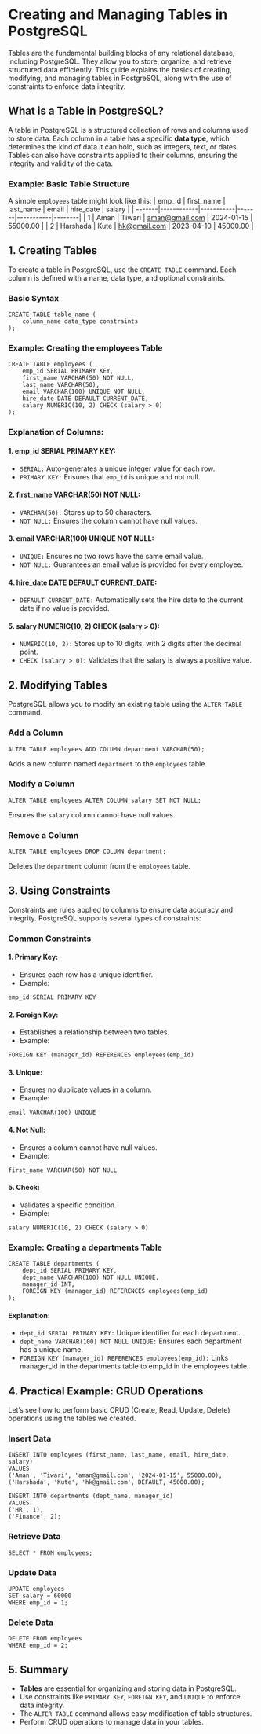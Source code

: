 # Creating and Managing Tables in PostgreSQL
Tables are the fundamental building blocks of any relational database, including PostgreSQL. They allow you to store, organize, and retrieve structured data efficiently. This guide explains the basics of creating, modifying, and managing tables in PostgreSQL, along with the use of constraints to enforce data integrity.

## What is a Table in PostgreSQL?
A table in PostgreSQL is a structured collection of rows and columns used to store data. Each column in a table has a specific **data type**, which determines the kind of data it can hold, such as integers, text, or dates. Tables can also have constraints applied to their columns, ensuring the integrity and validity of the data.

### Example: Basic Table Structure
A simple `employees` table might look like this:
| emp_id | first_name | last_name | email | hire_date | salary |
| -------|------------|-----------|-------|-----------|--------|
|    1   |  Aman  |  Tiwari  | aman@gmail.com | 2024-01-15 | 55000.00 |
|    2   |  Harshada  |  Kute  | hk@gmail.com | 2023-04-10 | 45000.00 |

## 1. Creating Tables
To create a table in PostgreSQL, use the `CREATE TABLE` command. Each column is defined with a name, data type, and optional constraints.

### Basic Syntax
```
CREATE TABLE table_name (
    column_name data_type constraints
);
```

### Example: Creating the employees Table
```
CREATE TABLE employees (
    emp_id SERIAL PRIMARY KEY,
    first_name VARCHAR(50) NOT NULL,
    last_name VARCHAR(50),
    email VARCHAR(100) UNIQUE NOT NULL,
    hire_date DATE DEFAULT CURRENT_DATE,
    salary NUMERIC(10, 2) CHECK (salary > 0)
);
```

### Explanation of Columns:
#### 1. emp_id SERIAL PRIMARY KEY:
* `SERIAL:` Auto-generates a unique integer value for each row.
* `PRIMARY KEY:` Ensures that `emp_id` is unique and not null.

#### 2. first_name VARCHAR(50) NOT NULL:
* `VARCHAR(50):` Stores up to 50 characters.
* `NOT NULL:` Ensures the column cannot have null values.

#### 3. email VARCHAR(100) UNIQUE NOT NULL:
* `UNIQUE:` Ensures no two rows have the same email value.
* `NOT NULL:` Guarantees an email value is provided for every employee.

#### 4. hire_date DATE DEFAULT CURRENT_DATE:
* `DEFAULT CURRENT_DATE:` Automatically sets the hire date to the current date if no value is provided.

#### 5. salary NUMERIC(10, 2) CHECK (salary > 0):
* `NUMERIC(10, 2):` Stores up to 10 digits, with 2 digits after the decimal point.
* `CHECK (salary > 0):` Validates that the salary is always a positive value.

## 2. Modifying Tables
PostgreSQL allows you to modify an existing table using the `ALTER TABLE` command.

### Add a Column
```
ALTER TABLE employees ADD COLUMN department VARCHAR(50);
```
Adds a new column named `department` to the `employees` table.

### Modify a Column
```
ALTER TABLE employees ALTER COLUMN salary SET NOT NULL;
```
Ensures the `salary` column cannot have null values.

### Remove a Column
```
ALTER TABLE employees DROP COLUMN department;
```
Deletes the `department` column from the `employees` table.

## 3. Using Constraints
Constraints are rules applied to columns to ensure data accuracy and integrity. PostgreSQL supports several types of constraints:

### Common Constraints
#### 1. Primary Key:
* Ensures each row has a unique identifier.
* Example:
```
emp_id SERIAL PRIMARY KEY
```

#### 2. Foreign Key:
* Establishes a relationship between two tables.
* Example:
```
FOREIGN KEY (manager_id) REFERENCES employees(emp_id)
```

#### 3. Unique:
* Ensures no duplicate values in a column.
* Example:
```
email VARCHAR(100) UNIQUE
```

#### 4. Not Null:
* Ensures a column cannot have null values.
* Example:
```
first_name VARCHAR(50) NOT NULL
```

#### 5. Check:
* Validates a specific condition.
* Example:
```
salary NUMERIC(10, 2) CHECK (salary > 0)
```

### Example: Creating a departments Table
```
CREATE TABLE departments (
    dept_id SERIAL PRIMARY KEY,
    dept_name VARCHAR(100) NOT NULL UNIQUE,
    manager_id INT,
    FOREIGN KEY (manager_id) REFERENCES employees(emp_id)
);
```

#### Explanation:
* `dept_id SERIAL PRIMARY KEY:` Unique identifier for each department.
* `dept_name VARCHAR(100) NOT NULL UNIQUE:` Ensures each department has a unique name.
* `FOREIGN KEY (manager_id) REFERENCES employees(emp_id):` Links manager_id in the departments table to emp_id in the employees table.

## 4. Practical Example: CRUD Operations
Let’s see how to perform basic CRUD (Create, Read, Update, Delete) operations using the tables we created.

### Insert Data
```
INSERT INTO employees (first_name, last_name, email, hire_date, salary) 
VALUES 
('Aman', 'Tiwari', 'aman@gmail.com', '2024-01-15', 55000.00),
('Harshada', 'Kute', 'hk@gmail.com', DEFAULT, 45000.00);
```

```
INSERT INTO departments (dept_name, manager_id) 
VALUES 
('HR', 1),
('Finance', 2);
```

### Retrieve Data
```
SELECT * FROM employees;
```

### Update Data
```
UPDATE employees
SET salary = 60000
WHERE emp_id = 1;
```

### Delete Data
```
DELETE FROM employees
WHERE emp_id = 2;
```

## 5. Summary
* **Tables** are essential for organizing and storing data in PostgreSQL.
* Use constraints like `PRIMARY KEY`, `FOREIGN KEY`, and `UNIQUE` to enforce data integrity.
* The `ALTER TABLE` command allows easy modification of table structures.
* Perform CRUD operations to manage data in your tables.